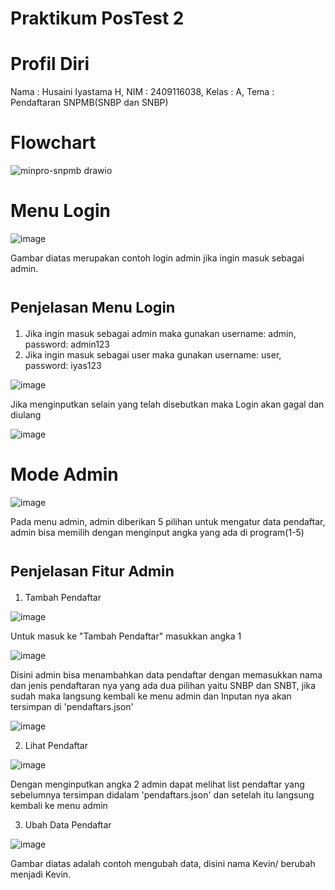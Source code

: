 # Praktikum PosTest 2

# Profil Diri

Nama : Husaini Iyastama H,
NIM : 2409116038,
Kelas : A,
Tema : Pendaftaran SNPMB(SNBP dan SNBP)

# Flowchart

![minpro-snpmb drawio](https://github.com/user-attachments/assets/798dc419-d378-42b4-9db7-960b7097ad33)

# Menu Login

![image](https://github.com/user-attachments/assets/7834b30f-383f-4913-9fb0-345bd03c9151)

Gambar diatas merupakan contoh login admin jika ingin masuk sebagai admin.

# <sub>Penjelasan Menu Login<sub>

1. Jika ingin masuk sebagai admin maka gunakan username: admin, password: admin123
2. Jika ingin masuk sebagai user maka gunakan username: user, password: iyas123

![image](https://github.com/user-attachments/assets/5656c64a-9dbb-4294-a6b6-a6c54988ee80)

Jika menginputkan selain yang telah disebutkan maka Login akan gagal dan diulang

![image](https://github.com/user-attachments/assets/1fa09988-bd3e-4a0f-9ed9-959ec1060e50)

# Mode Admin

![image](https://github.com/user-attachments/assets/0b7407d2-1aa8-4414-9fa7-38ece0aa4bf0)

Pada menu admin, admin diberikan 5 pilihan untuk mengatur data pendaftar, admin bisa memilih dengan menginput angka yang ada di program(1-5)

# <sub>Penjelasan Fitur Admin<sub>

1. Tambah Pendaftar

![image](https://github.com/user-attachments/assets/4e1c4d31-d51e-420b-808d-95959e526665)

Untuk masuk ke "Tambah Pendaftar" masukkan angka 1

![image](https://github.com/user-attachments/assets/0895d91e-b8de-4749-8030-81572c176737)

Disini admin bisa menambahkan data pendaftar dengan memasukkan nama dan jenis pendaftaran nya yang ada dua pilihan yaitu SNBP dan SNBT, jika sudah maka langsung kembali ke menu admin dan Inputan nya akan tersimpan di 'pendaftars.json'

![image](https://github.com/user-attachments/assets/3e23d856-58dc-4059-b949-bac992786a31)

2. Lihat Pendaftar

![image](https://github.com/user-attachments/assets/487f6e7d-3dcc-4590-ad01-71dd8d861848)

Dengan menginputkan angka 2 admin dapat melihat list pendaftar yang sebelumnya tersimpan didalam 'pendaftars.json' dan setelah itu langsung kembali ke menu admin

3. Ubah Data Pendaftar

![image](https://github.com/user-attachments/assets/f8b81e7f-a5b9-4107-a54e-16b998195ae5)

Gambar diatas adalah contoh mengubah data, disini nama Kevin/ berubah menjadi Kevin. 










